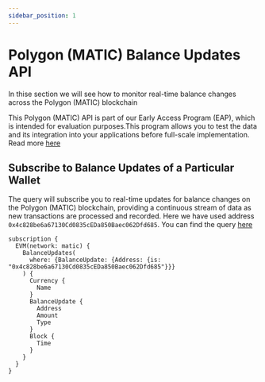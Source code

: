 ```yaml
---
sidebar_position: 1
---
```

# Polygon (MATIC) Balance Updates API

<head>
<meta name="title" content="How to get Polygon (MATIC) Balance Updates of an address"/>
<meta name="description" content="Learn how to get real time balance & balance updates of a Polygon (MATIC) address using Bitquery's Balance Updates API."/>
<meta name="keywords" content="balance api, balance updates api, balance updates python api, Polygon (MATIC) Balance python api, NFT balance api, Balance scan api, Balance api docs, Polygon (MATIC) Balance crypto api, balance blockchain api,Polygon (MATIC) network api, Polygon (MATIC) web3 api"/>
<meta name="robots" content="index, follow"/>
<meta http-equiv="Content-Type" content="text/html; charset=utf-8"/>
<meta name="language" content="English"/>

<!-- Open Graph / Facebook -->

<meta property="og:type" content="website" />
<meta
  property="og:title"
  content="How to get Polygon (MATIC) Balance & Balance Updates of an address"
/>
<meta
  property="og:description"
  content="Learn how to get historical & real time balance & balance updates of a Polygon (MATIC) address using Bitquery's Balance Updates API."
/>

<!-- Twitter -->

<meta property="twitter:card" content="summary_large_image" />
<meta property="twitter:title" content="How to get Polygon (MATIC) Balance Updates of an address" />
<meta property="twitter:description" content="Learn how to get real time balance & balance updates of a Polygon (MATIC) address using Bitquery's Balance Updates API." />
</head>



In thise section we will see how to monitor real-time balance changes across the Polygon (MATIC) blockchain

This Polygon (MATIC) API is part of our Early Access Program (EAP), which is intended for evaluation purposes.This program allows you to test the data and its integration into your applications before full-scale implementation. Read more [here](https://docs.bitquery.io/docs/graphql/dataset/EAP/)

## Subscribe to Balance Updates of a Particular Wallet

The query will subscribe you to real-time updates for balance changes on the Polygon (MATIC) blockchain, providing a continuous stream of data as new transactions are processed and recorded. Here we have used address `0x4c828be6a67130Cd0835cEDa850Baec062Dfd685`. You can find the query [here](https://ide.bitquery.io/Get-real-time-balance-updates#)

```
subscription {
  EVM(network: matic) {
    BalanceUpdates(
      where: {BalanceUpdate: {Address: {is: "0x4c828be6a67130Cd0835cEDa850Baec062Dfd685"}}}
    ) {
      Currency {
        Name
      }
      BalanceUpdate {
        Address
        Amount
        Type
      }
      Block {
        Time
      }
    }
  }
}


```
